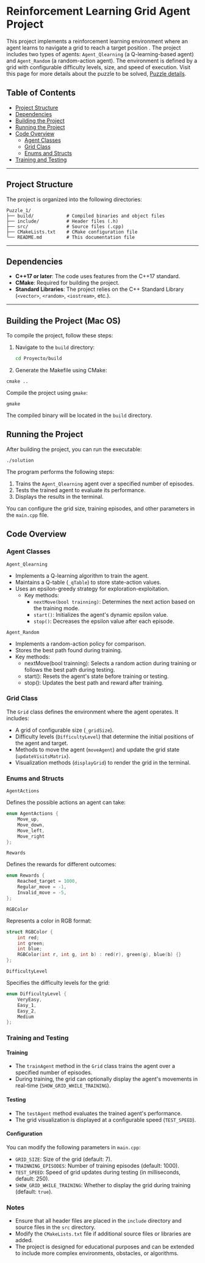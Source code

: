 # Reinforcement Learning Grid Agent Project

This project implements a reinforcement learning environment where an agent learns to navigate a grid to reach a target position . The project includes two types of agents: `Agent_Qlearning` (a Q-learning-based agent) and `Agent_Random` (a random-action agent). The environment is defined by a grid with configurable difficulty levels, size, and speed of execution. Visit this page for more details about the puzzle to be solved, [Puzzle details](Puzzle.md).

## Table of Contents

- [Project Structure](#project-structure)
- [Dependencies](#dependencies)
- [Building the Project](#building-the-project)
- [Running the Project](#running-the-project)
- [Code Overview](#code-overview)
  - [Agent Classes](#agent-classes)
  - [Grid Class](#grid-class)
  - [Enums and Structs](#enums-and-structs)
- [Training and Testing](#training-and-testing)

---

## Project Structure

The project is organized into the following directories:
```
Puzzle_1/
├── build/            # Compiled binaries and object files
├── include/          # Header files (.h)
├── src/              # Source files (.cpp)
├── CMakeLists.txt    # CMake configuration file
└── README.md         # This documentation file
```

---

## Dependencies

- **C++17 or later**: The code uses features from the C++17 standard.
- **CMake**: Required for building the project.
- **Standard Libraries**: The project relies on the C++ Standard Library (`<vector>`, `<random>`, `<iostream>`, etc.).

---

## Building the Project (Mac OS)

To compile the project, follow these steps:

1. Navigate to the `build` directory:
   ```bash
   cd Proyecto/build
   ```
2. Generate the Makefile using CMake:
```
cmake ..
```
Compile the project using `gmake`:
```
gmake
```
The compiled binary will be located in the `build` directory.

## Running the Project 

After building the project, you can run the executable: 
```
./solution
```
The program performs the following steps: 
    
1. Trains the `Agent_Qlearning` agent over a specified number of episodes.
2. Tests the trained agent to evaluate its performance.
3. Displays the results in the terminal.
     

You can configure the grid size, training episodes, and other parameters in the `main.cpp` file. 

## Code Overview 
### Agent Classes 
`Agent_Qlearning`

- Implements a Q-learning algorithm to train the agent.
- Maintains a Q-table (`_qTable`) to store state-action values.
- Uses an epsilon-greedy strategy for exploration-exploitation.
   - Key methods:
       - `nextMove(bool trainning)`: Determines the next action based on the training mode.
       - `start()`: Initializes the agent's dynamic epsilon value.
       - `stop()`: Decreases the epsilon value after each episode.
         
     
`Agent_Random `

- Implements a random-action policy for comparison.
- Stores the best path found during training.
- Key methods:
    - nextMove(bool trainning): Selects a random action during training or follows the best path during testing.
    - start(): Resets the agent's state before training or testing.
    - stop(): Updates the best path and reward after training.
         
     

### Grid Class 

The `Grid` class defines the environment where the agent operates. It includes: 

- A grid of configurable size (`_gridSize`).
- Difficulty levels (`DifficultyLevel`) that determine the initial positions of the agent and target.
- Methods to move the agent (`moveAgent`) and update the grid state (`updateVisitsMatrix`).
- Visualization methods (`displayGrid`) to render the grid in the terminal.
     

### Enums and Structs 
`AgentActions`

Defines the possible actions an agent can take: 

```cpp
enum AgentActions {
    Move_up,
    Move_down,
    Move_left,
    Move_right
};
```

`Rewards`

Defines the rewards for different outcomes: 
```cpp
enum Rewards {
    Reached_target = 1000,
    Regular_move = -1,
    Invalid_move = -5,
};
```

`RGBColor`

Represents a color in RGB format: 
```cpp
struct RGBColor {
    int red;
    int green;
    int blue;
    RGBColor(int r, int g, int b) : red(r), green(g), blue(b) {}
};
```

`DifficultyLevel`

Specifies the difficulty levels for the grid: 
```cpp
enum DifficultyLevel {
    VeryEasy,
    Easy_1,
    Easy_2,
    Medium
};
```

### Training and Testing 
#### Training 

- The `trainAgent` method in the `Grid` class trains the agent over a specified number of episodes.
- During training, the grid can optionally display the agent's movements in real-time (`SHOW_GRID_WHILE_TRAINING`).
     

#### Testing 

- The `testAgent` method evaluates the trained agent's performance.
- The grid visualization is displayed at a configurable speed (`TEST_SPEED`).
     

#### Configuration 

You can modify the following parameters in `main.cpp`: 

- `GRID_SIZE`: Size of the grid (default: 7).
- `TRAINNING_EPISODES`: Number of training episodes (default: 1000).
- `TEST_SPEED`: Speed of grid updates during testing (in milliseconds, default: 250).
- `SHOW_GRID_WHILE_TRAINING`: Whether to display the grid during training (default: `true`).
     

### Notes 

- Ensure that all header files are placed in the `include` directory and source files in the `src` directory.
- Modify the `CMakeLists.txt` file if additional source files or libraries are added.
- The project is designed for educational purposes and can be extended to include more complex environments, obstacles, or algorithms.
     